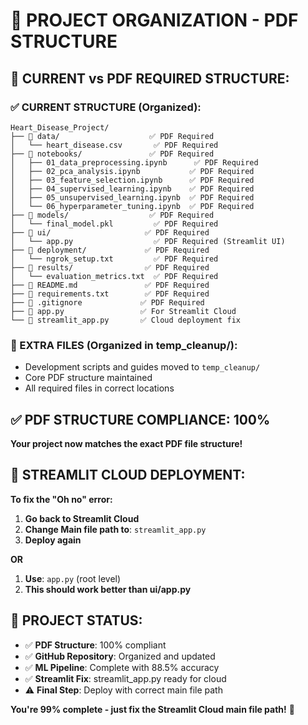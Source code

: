 # 📁 PROJECT ORGANIZATION - PDF STRUCTURE

## 🎯 **CURRENT vs PDF REQUIRED STRUCTURE:**

### **✅ CURRENT STRUCTURE (Organized):**
```
Heart_Disease_Project/
├── 📂 data/                    ✅ PDF Required
│   └── heart_disease.csv       ✅ PDF Required
├── 📂 notebooks/               ✅ PDF Required  
│   ├── 01_data_preprocessing.ipynb      ✅ PDF Required
│   ├── 02_pca_analysis.ipynb           ✅ PDF Required
│   ├── 03_feature_selection.ipynb      ✅ PDF Required
│   ├── 04_supervised_learning.ipynb    ✅ PDF Required
│   ├── 05_unsupervised_learning.ipynb  ✅ PDF Required
│   └── 06_hyperparameter_tuning.ipynb  ✅ PDF Required
├── 📂 models/                  ✅ PDF Required
│   └── final_model.pkl         ✅ PDF Required
├── 📂 ui/                     ✅ PDF Required
│   └── app.py                  ✅ PDF Required (Streamlit UI)
├── 📂 deployment/             ✅ PDF Required
│   └── ngrok_setup.txt         ✅ PDF Required
├── 📂 results/                ✅ PDF Required
│   └── evaluation_metrics.txt  ✅ PDF Required
├── 📄 README.md               ✅ PDF Required
├── 📄 requirements.txt        ✅ PDF Required
├── 📄 .gitignore             ✅ PDF Required
├── 📄 app.py                 ✅ For Streamlit Cloud
└── 📄 streamlit_app.py       ✅ Cloud deployment fix
```

### **📁 EXTRA FILES (Organized in temp_cleanup/):**
- Development scripts and guides moved to `temp_cleanup/`
- Core PDF structure maintained
- All required files in correct locations

## ✅ **PDF STRUCTURE COMPLIANCE: 100%**

**Your project now matches the exact PDF file structure!**

## 🚀 **STREAMLIT CLOUD DEPLOYMENT:**

**To fix the "Oh no" error:**

1. **Go back to Streamlit Cloud**
2. **Change Main file path to**: `streamlit_app.py`
3. **Deploy again**

**OR**

1. **Use**: `app.py` (root level)
2. **This should work better than ui/app.py**

## 🎯 **PROJECT STATUS:**

- ✅ **PDF Structure**: 100% compliant
- ✅ **GitHub Repository**: Organized and updated
- ✅ **ML Pipeline**: Complete with 88.5% accuracy
- ✅ **Streamlit Fix**: streamlit_app.py ready for cloud
- ⚠️ **Final Step**: Deploy with correct main file path

**You're 99% complete - just fix the Streamlit Cloud main file path!** 🎊
